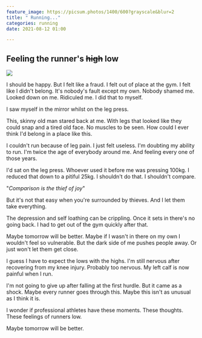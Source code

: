 ```yaml
---
feature_image: https://picsum.photos/1400/600?grayscale&blur=2
title: " Running..."
categories: running
date: 2021-08-12 01:00

---
```

## Feeling the runner's ~~high~~ low

![](https://res.cloudinary.com/paddysplace/image/upload/v1628777017/c25k/fitbitshare_982746285_2_t9ypfr.png)

I should be happy. But I felt like a fraud. I felt out of place at the gym. I felt like I didn't belong. It's nobody's fault except my own. Nobody shamed me. Looked down on me. Ridiculed me. I did that to myself.

I saw myself in the mirror whilst on the leg press.

This, skinny old man stared back at me. With legs that looked like they could snap and a tired old face. No muscles to be seen. How could I ever think I'd belong in a place like this.

I couldn't run because of leg pain. I just felt useless. I'm doubting my ability to run. I'm twice the age of everybody around me. And feeling every one of those years.

I'd sat on the leg press. Whoever used it before me was pressing 100kg. I reduced that down to a pitiful 25kg. I shouldn't do that. I shouldn't compare.

"_Comparison is the thief of joy_"

But it's not that easy when you're surrounded by thieves. And I let them take everything.

The depression and self loathing can be crippling. Once it sets in there's no going back. I had to get out of the gym quickly after that.

Maybe tomorrow will be better. Maybe if I wasn't in there on my own I wouldn't feel so vulnerable. But the dark side of me pushes people away. Or just won't let them get close.

I guess I have to expect the lows with the highs. I'm still nervous after recovering from my knee injury. Probably too nervous. My left calf is now painful when I run.

I'm not going to give up after falling at the first hurdle. But it came as a shock. Maybe every runner goes through this. Maybe this isn't as unusual as I think it is.

I wonder if professional athletes have these moments. These thoughts. These feelings of runners low.

Maybe tomorrow will be better.